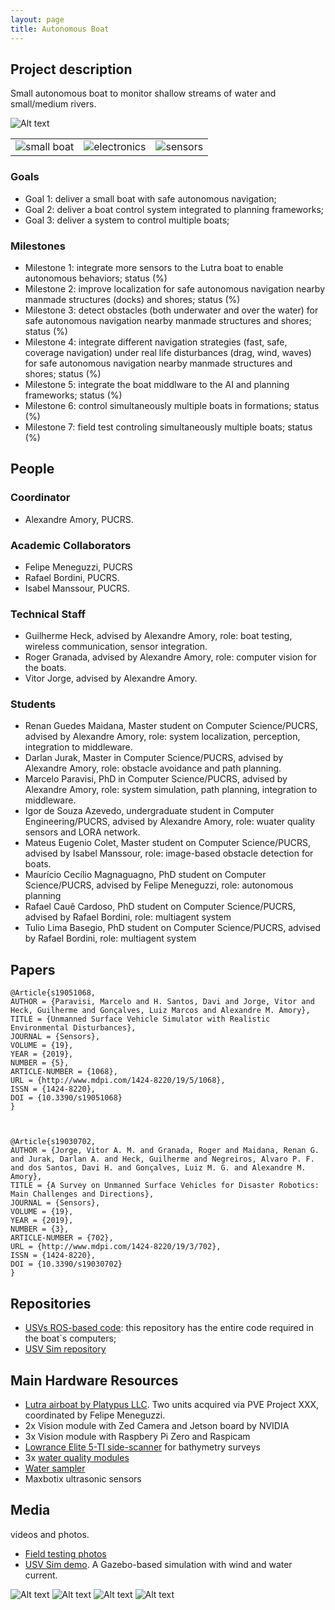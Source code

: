 ```yaml
---
layout: page
title: Autonomous Boat
---
```


## Project description

Small autonomous boat to monitor shallow streams of water and small/medium rivers. 

![Alt text](../images/projects/lutra.png?raw=true "Lutra Airboat")

| | | |
| --- | --- | --- |
| ![small boat](../images/icons/sail-boat.png "small boat") |  ![electronics](../images/icons/electronics.png "electronics") | ![sensors](../images/icons/sensor.png "sensors") |

### Goals

 - Goal 1: deliver a small boat with safe autonomous navigation;
 - Goal 2: deliver a boat control system integrated to planning frameworks;
 - Goal 3: deliver a system to control multiple boats;

### Milestones

 - Milestone 1: integrate more sensors to the Lutra boat to enable autonomous behaviors; status (%)
 - Milestone 2: improve localization for safe autonomous navigation nearby manmade structures (docks) and shores; status (%)
 - Milestone 3: detect obstacles (both underwater and over the water) for safe autonomous navigation nearby manmade structures and shores; status (%)
 - Milestone 4: integrate different navigation strategies (fast, safe, coverage navigation) under real life disturbances (drag, wind, waves) for safe autonomous navigation nearby manmade structures and shores; status (%)
 - Milestone 5: integrate the boat middlware to the AI and planning frameworks; status (%)
 - Milestone 6: control simultaneously multiple boats in formations; status (%)
 - Milestone 7: field test controling simultaneously multiple boats; status (%)

## People

### Coordinator

 - Alexandre Amory, PUCRS.

### Academic Collaborators

 - Felipe Meneguzzi, PUCRS
 - Rafael Bordini, PUCRS.
 - Isabel Manssour, PUCRS.

### Technical Staff

 - Guilherme Heck, advised by Alexandre Amory, role: boat testing, wireless communication, sensor integration.
 - Roger Granada, advised by Alexandre Amory, role: computer vision for the boats.
 - Vitor Jorge, advised by Alexandre Amory.

### Students

 - Renan Guedes Maidana, Master student on Computer Science/PUCRS, advised by Alexandre Amory, role: system localization, perception, integration to middleware.
 - Darlan Jurak, Master in Computer Science/PUCRS, advised by Alexandre Amory, role: obstacle avoidance and path planning.
 - Marcelo Paravisi, PhD in Computer Science/PUCRS, advised by Alexandre Amory, role: system simulation, path planning, integration to middleware.
 - Igor de Souza Azevedo, undergraduate student in Computer Engineering/PUCRS, advised by Alexandre Amory, role: wuater quality sensors and LORA network.
 - Mateus Eugenio Colet, Master student on Computer Science/PUCRS, advised by Isabel Manssour, role: image-based obstacle detection for boats.
 - Maurício Cecílio Magnaguagno, PhD student on Computer Science/PUCRS, advised by Felipe Meneguzzi, role: autonomous planning
 - Rafael Cauê Cardoso, PhD student on Computer Science/PUCRS, advised by Rafael Bordini, role:  multiagent system
 - Tulio Lima Basegio, PhD student on Computer Science/PUCRS, advised by Rafael Bordini, role:  multiagent system

## Papers

    @Article{s19051068,
    AUTHOR = {Paravisi, Marcelo and H. Santos, Davi and Jorge, Vitor and Heck, Guilherme and Gonçalves, Luiz Marcos and Alexandre M. Amory},
    TITLE = {Unmanned Surface Vehicle Simulator with Realistic Environmental Disturbances},
    JOURNAL = {Sensors},
    VOLUME = {19},
    YEAR = {2019},
    NUMBER = {5},
    ARTICLE-NUMBER = {1068},
    URL = {http://www.mdpi.com/1424-8220/19/5/1068},
    ISSN = {1424-8220},
    DOI = {10.3390/s19051068}
    }



    @Article{s19030702,
    AUTHOR = {Jorge, Vitor A. M. and Granada, Roger and Maidana, Renan G. and Jurak, Darlan A. and Heck, Guilherme and Negreiros, Alvaro P. F. and dos Santos, Davi H. and Gonçalves, Luiz M. G. and Alexandre M. Amory},
    TITLE = {A Survey on Unmanned Surface Vehicles for Disaster Robotics: Main Challenges and Directions},
    JOURNAL = {Sensors},
    VOLUME = {19},
    YEAR = {2019},
    NUMBER = {3},
    ARTICLE-NUMBER = {702},
    URL = {http://www.mdpi.com/1424-8220/19/3/702},
    ISSN = {1424-8220},
    DOI = {10.3390/s19030702}
    }


## Repositories

 - [USVs ROS-based code](https://github.com/disaster-robotics-proalertas/awa-sv): this repository has the entire code required in the boat`s computers;
 - [USV Sim repository](https://github.com/disaster-robotics-proalertas/usv_sim_lsa)

## Main Hardware Resources

 - [Lutra airboat by Platypus LLC](http://senseplatypus.com/lutra-airboat/). Two units acquired via PVE Project XXX, coordinated by Felipe Meneguzzi.
 - 2x Vision module with Zed Camera and Jetson board by NVIDIA
 - 3x Vision module with Raspbery Pi Zero and Raspicam
 - [Lowrance Elite 5-TI side-scanner](https://github.com/disaster-robotics-proalertas/ros_nmea_depth) for bathymetry surveys
 - 3x [water quality modules](https://github.com/disaster-robotics-proalertas/atlas_ros)
 - [Water sampler](https://github.com/disaster-robotics-proalertas/water_sampler_ros)
 - Maxbotix ultrasonic sensors
 

## Media 

videos and photos.

 - [Field testing photos](https://photos.app.goo.gl/ZhbJEg3256ofCSdE9)
 - [USV Sim demo](https://www.youtube.com/watch?v=u-JnylVnD9I&list=PLecI7jQbTC3zhiwq5m1YmNKtYsZMgFjkX). A Gazebo-based simulation with wind and water current.

![Alt text](../images/projects/water-sampler-diff-github.png?raw=true "Lutra prop plus water sampler")
![Alt text](../images/projects/team-both-boats.png?raw=true "Team and two boats in a field testing trip")
![Alt text](../images/projects/diluvio.png?raw=true "Boat in the Diluvio river")
![Alt text](../images/projects/testing-guaiba.png?raw=true "Boat in the Guaiba")


